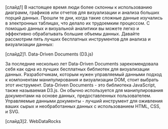 
[слайд1]
В настоящее время люди более склонны к использованию диаграмм, графиков или отчетов для визуализации и анализа больших порций данных. Прошли те дни, когда такие сложные данные изучались в электронных таблицах, что делало их трудоемким процессом. С помощью данных и визуальной аналитики вы можете легко и эффективно обрабатывать большие объемы данных.
Давайте рассмотрим пять лучших бесплатных инструментов для анализа и визуализации данных:

[слайд2]1. Data-Driven Documents (D3.js)

За последние несколько лет Data-Driven Documents зарекомендовала себя как одна из лучших бесплатных библиотек для визуализации данных. Разработчикам, которым нужен управляемый данными подход к компонентам манипулирования и визуализации DOM, стоит выбрать этот инструмент.
Data-Driven Documents - это библиотека JavaScript, также называемая D3.js. Он обычно используется для манипулирования документами на основе данных, предоставленных пользователем. Управляемые данными документы - лучший инструмент для оживления ваших сырых и необработанных данных с использованием HTML, CSS, и SVG.

[слайд3]2. WebDataRocks
